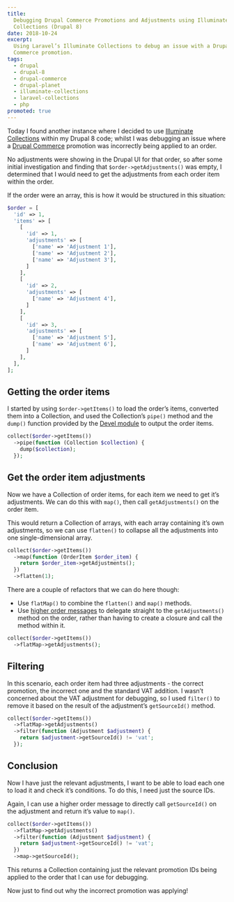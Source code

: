```yaml
---
title:
  Debugging Drupal Commerce Promotions and Adjustments using Illuminate
  Collections (Drupal 8)
date: 2018-10-24
excerpt:
  Using Laravel’s Illuminate Collections to debug an issue with a Drupal
  Commerce promotion.
tags:
  - drupal
  - drupal-8
  - drupal-commerce
  - drupal-planet
  - illuminate-collections
  - laravel-collections
  - php
promoted: true
---
```


Today I found another instance where I decided to use [Illuminate
Collections][0] within my Drupal 8 code; whilst I was debugging an issue where a
[Drupal Commerce][1] promotion was incorrectly being applied to an order.

No adjustments were showing in the Drupal UI for that order, so after some
initial investigation and finding that `$order->getAdjustments()` was empty, I
determined that I would need to get the adjustments from each order item within
the order.

If the order were an array, this is how it would be structured in this
situation:

```php
$order = [
  'id' => 1,
  'items' => [
    [
      'id' => 1,
      'adjustments' => [
        ['name' => 'Adjustment 1'],
        ['name' => 'Adjustment 2'],
        ['name' => 'Adjustment 3'],
      ]
    ],
    [
      'id' => 2,
      'adjustments' => [
        ['name' => 'Adjustment 4'],
      ]
    ],
    [
      'id' => 3,
      'adjustments' => [
        ['name' => 'Adjustment 5'],
        ['name' => 'Adjustment 6'],
      ]
    ],
  ],
];
```

## Getting the order items

I started by using `$order->getItems()` to load the order’s items, converted
them into a Collection, and used the Collection’s `pipe()` method and the
`dump()` function provided by the [Devel module][2] to output the order items.

```php
collect($order->getItems())
  ->pipe(function (Collection $collection) {
    dump($collection);
  });
```

## Get the order item adjustments

Now we have a Collection of order items, for each item we need to get it’s
adjustments. We can do this with `map()`, then call `getAdjustments()` on the
order item.

This would return a Collection of arrays, with each array containing it’s own
adjustments, so we can use `flatten()` to collapse all the adjustments into one
single-dimensional array.

```php
collect($order->getItems())
  ->map(function (OrderItem $order_item) {
    return $order_item->getAdjustments();
  })
  ->flatten(1);
```

There are a couple of refactors that we can do here though:

- Use `flatMap()` to combine the `flatten()` and `map()` methods.
- Use [higher order messages][3] to delegate straight to the `getAdjustments()`
  method on the order, rather than having to create a closure and call the
  method within it.

```php
collect($order->getItems())
  ->flatMap->getAdjustments();
```

## Filtering

In this scenario, each order item had three adjustments - the correct promotion,
the incorrect one and the standard VAT addition. I wasn’t concerned about the
VAT adjustment for debugging, so I used `filter()` to remove it based on the
result of the adjustment’s `getSourceId()` method.

```php
collect($order->getItems())
  ->flatMap->getAdjustments()
  ->filter(function (Adjustment $adjustment) {
    return $adjustment->getSourceId() != 'vat';
  });
```

## Conclusion

Now I have just the relevant adjustments, I want to be able to load each one to
load it and check it’s conditions. To do this, I need just the source IDs.

Again, I can use a higher order message to directly call `getSourceId()` on the
adjustment and return it’s value to `map()`.

```php
collect($order->getItems())
  ->flatMap->getAdjustments()
  ->filter(function (Adjustment $adjustment) {
    return $adjustment->getSourceId() != 'vat';
  })
  ->map->getSourceId();
```

This returns a Collection containing just the relevant promotion IDs being
applied to the order that I can use for debugging.

Now just to find out why the incorrect promotion was applying!

[0]: https://laravel.com/docs/collections
[1]: https://drupalcommerce.org
[2]: https://www.drupal.org/project/devel
[3]: https://laravel-news.com/higher-order-messaging

